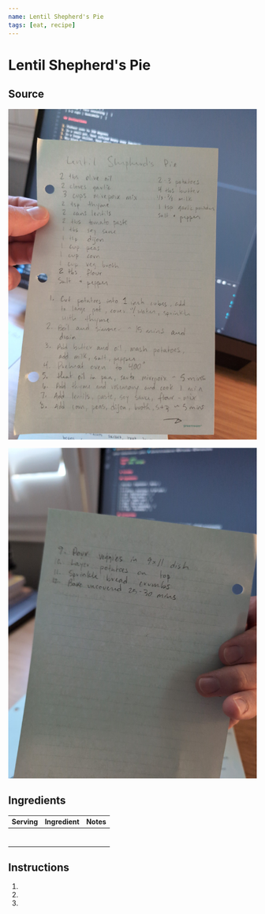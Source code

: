 ```yaml
---
name: Lentil Shepherd's Pie
tags: [eat, recipe]
---
```


# Lentil Shepherd's Pie

## Source

![](../assets/images/lentil-shepherds-pie-1.jpg)

![](../assets/images/lentil-shepherds-pie-2.jpg)

## Ingredients

| Serving | Ingredient | Notes |
|-|-|-|
|  |  |  |
|  |  |  |
|  |  |  |
|  |  |  |
|  |  |  |
|  |  |  |
|  |  |  |

## Instructions

1. 
1. 
1. 